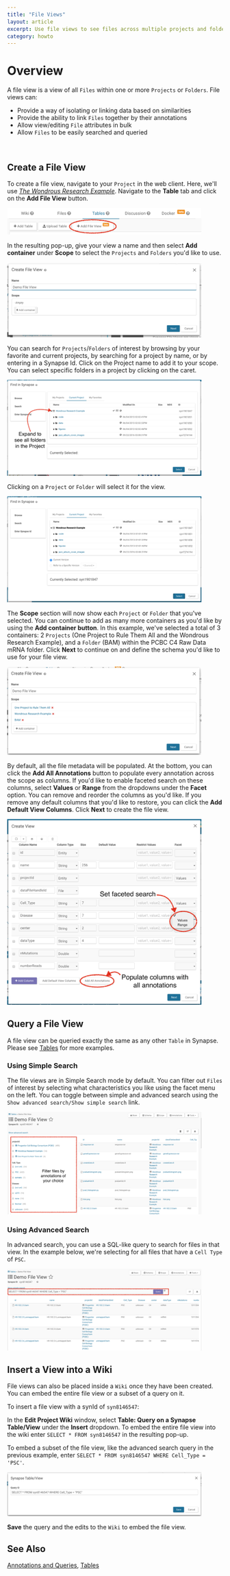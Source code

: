 ```yaml
---
title: "File Views"
layout: article
excerpt: Use file views to see files across multiple projects and folders.
category: howto
---
```


<style>
#image {
    width: 90%;
}
</style>


# Overview 
A file view is a view of all `Files` within one or more `Projects` or `Folders`. File views can:

 * Provide a way of isolating or linking data based on similarities
 * Provide the ability to link `Files` together by their annotations
 * Allow view/editing `File` attributes in bulk
 * Allow `Files` to be easily searched and queried
 
 <br/>


## Create a File View

To create a file view, navigate to your `Project` in the web client. Here, we'll use [*The Wondrous Research Example*](https://www.synapse.org/#!Synapse:syn1901847/). Navigate to the **Table** tab and click on the **Add File View** button. 
 
<img id="image" src="/assets/images/addFileView.png">

In the resulting pop-up, give your view a name and then select **Add container** under **Scope** to select the `Projects` and `Folders` you'd like to use. 

<img id="image" src="/assets/images/fileViewPopup.png">

You can search for `Projects`/`Folders` of interest by browsing by your favorite and current projects, by searching for a project by name, or by entering in a Synapse Id. Click on the Project name to add it to your scope. You can select specific folders in a project by clicking on the caret.

<img id="image" src="/assets/images/expandProject.png">

Clicking on a `Project` or `Folder` will select it for the view. 

<img id="image" src="/assets/images/selectProject.png">

The **Scope** section will now show each `Project` or `Folder` that you've selected. You can continue to add as many more containers as you'd like by using the **Add container button**. In this example, we've selected a total of 3 containers: 2 `Projects` (One Project to Rule Them All and the Wondrous Research Example), and a `Folder` (BAM) within the PCBC C4 Raw Data mRNA folder. Click **Next** to continue on and define the schema you'd like to use for your file view. 

<img id="image" src="/assets/images/seeAllSelectedContainers.png">

By default, all the file metadata will be populated. At the bottom, you can click the **Add All Annotations** button to populate every annotation across the scope as columns. If you'd like to enable faceted search on these columns, select **Values** or **Range** from the dropdowns under the **Facet** option. You can remove and reorder the columns as you'd like. If you remove any default columns that you'd like to restore, you can click the **Add Default View Columns**. 
Click **Next** to create the file view.

<img id="image" src="/assets/images/setFacetSearch.png">

## Query a File View
A file view can be queried exactly the same as any other `Table` in Synapse. Please see [Tables](/articles/tables.html) for more examples.

### Using Simple Search
The file views are in Simple Search mode by default. You can filter out `Files` of interest by selecting what characteristics you like using the facet menu on the left. You can toggle between simple and advanced search using the `Show advanced search/Show simple search` link.

<img id="image" src="/assets/images/fileViewFacetedSearch.png">


### Using Advanced Search
In advanced search, you can use a SQL-like query to search for files in that view. In the example below, we're selecting for all files that have a `Cell Type` of `PSC`. 

<img id="image" src="/assets/images/fileViewAdvancedSearch.png">

## Insert a View into a Wiki
File views can also be placed inside a `Wiki` once they have been created. You can embed the entire file view or a subset of a query on it. 

To insert a file view with a synId of `syn8146547`:

In the **Edit Project Wiki** window, select **Table: Query on a Synapse Table/View** under the **Insert** dropdown. To embed the entire file view into the wiki enter `SELECT * FROM syn8146547` in the resulting pop-up.


To embed a subset of the file view, like the advanced search query in the previous example, enter `SELECT * FROM syn8146547 WHERE Cell_Type = 'PSC'`. 

<img id="image" src="/assets/images/subsetFileVIewWiki.png">


**Save** the query and the edits to the `Wiki` to embed the file view.


## See Also
[Annotations and Queries](/articles/annotation_and_query.html), [Tables](/articles/tables.html)
